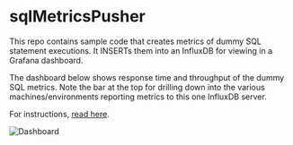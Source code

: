 # sqlMetricsPusher
This repo contains sample code that creates metrics of dummy SQL statement executions.  It INSERTs them into an InfluxDB for viewing in a Grafana dashboard.

The dashboard below shows response time and throughput of the dummy SQL metrics.
Note the bar at the top for drilling down into the various machines/environments reporting metrics to this one InfluxDB server.

For instructions, [read here](https://github.com/eostermueller/sqlMetricsPusher/blob/master/src/main/java/com/github/eostermueller/sqlmetrics/SqlInfluxJava.java).

![Dashboard](https://cloud.githubusercontent.com/assets/175773/9430473/8fb4e5d4-49bc-11e5-9f26-176a730b3f76.png)
